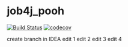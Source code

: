 # job4j_pooh
[![Build Status](https://app.travis-ci.com/SergPerm/job4j_pooh.svg?branch=master)](https://app.travis-ci.com/SergPerm/job4j_pooh)
[![codecov](https://codecov.io/gh/SergPerm/job4j_pooh/branch/master/graph/badge.svg?token=srDRI9Glfr)](https://codecov.io/gh/SergPerm/job4j_pooh)

create branch in IDEA
edit 1
edit 2
edit 3
edit 4 